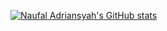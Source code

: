 [![Naufal Adriansyah's GitHub stats](https://github-readme-stats.vercel.app/api?username=naufaladrna08)](https://github.com/naufaladrna08/github-readme-stats&show_icons=true&theme=onedark)
